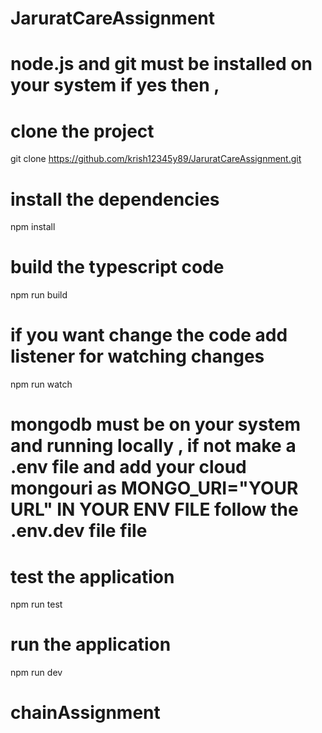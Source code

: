 # JaruratCareAssignment
# node.js and git must be installed on your system if yes then ,
# clone the project
git clone https://github.com/krish12345y89/JaruratCareAssignment.git
# install the dependencies
npm install
# build the typescript code
npm run build
# if you want change the code add listener for watching changes
npm run watch
# mongodb must be on your system and running locally , if not make a .env file and add your cloud mongouri as MONGO_URI="YOUR URL" IN YOUR ENV FILE follow the .env.dev file file
# test the application
npm run test
# run the application
npm run dev
# chainAssignment
